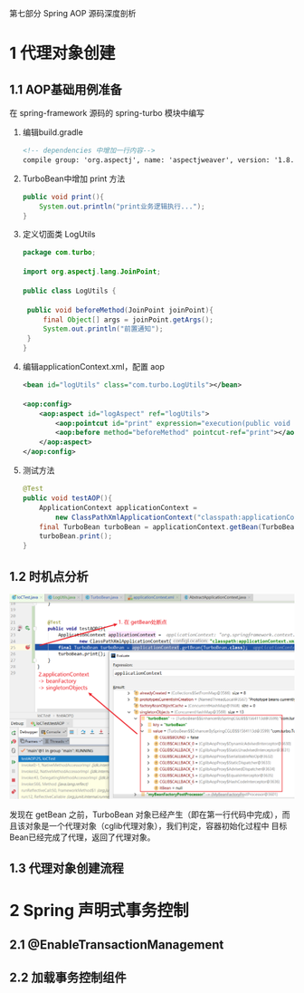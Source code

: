 第七部分 Spring AOP 源码深度剖析

# 1 代理对象创建

## 1.1 AOP基础用例准备

在 spring-framework 源码的 spring-turbo 模块中编写

1. 编辑build.gradle

   ```xml
   <!-- dependencies 中增加一行内容-->
   compile group: 'org.aspectj', name: 'aspectjweaver', version: '1.8.6'
   ```

   

2. TurboBean中增加 print 方法

   ```java
   public void print(){
       System.out.println("print业务逻辑执行...");
   }
   ```

3. 定义切面类 LogUtils

   ```java
   package com.turbo;
   
   import org.aspectj.lang.JoinPoint;
   
   public class LogUtils {
   
   	public void beforeMethod(JoinPoint joinPoint){
   		final Object[] args = joinPoint.getArgs();
   		System.out.println("前置通知");
   	}
   }
   ```

4. 编辑applicationContext.xml，配置 aop

   ```xml
   <bean id="logUtils" class="com.turbo.LogUtils"></bean>
   
   <aop:config>
       <aop:aspect id="logAspect" ref="logUtils">
           <aop:pointcut id="print" expression="execution(public void com.turbo.TurboBean.print())"/>
           <aop:before method="beforeMethod" pointcut-ref="print"></aop:before>
       </aop:aspect>
   </aop:config>
   ```

5. 测试方法

   ```java
   @Test
   public void testAOP(){
       ApplicationContext applicationContext =
           new ClassPathXmlApplicationContext("classpath:applicationContext.xml");
       final TurboBean turboBean = applicationContext.getBean(TurboBean.class);
       turboBean.print();
   }
   ```

   

## 1.2 时机点分析

![image-20220405231906166](assest/image-20220405231906166.png)

发现在 getBean 之前，TurboBean 对象已经产生（即在第一行代码中完成），而且该对象是一个代理对象（cglib代理对象），我们判定，容器初始化过程中 目标Bean已经完成了代理，返回了代理对象。

## 1.3 代理对象创建流程



# 2 Spring 声明式事务控制

## 2.1 @EnableTransactionManagement

## 2.2 加载事务控制组件